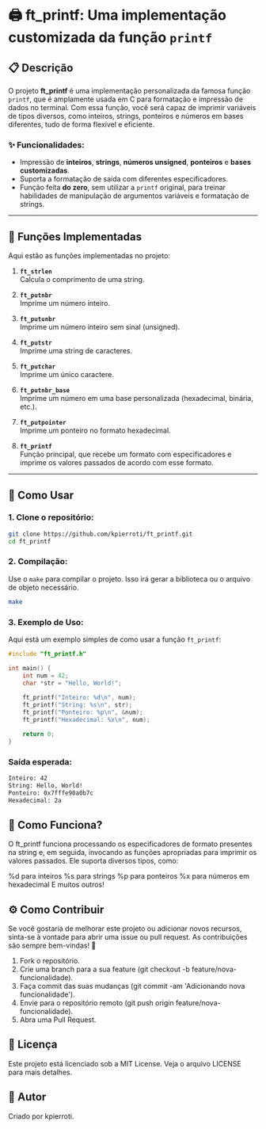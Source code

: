 # 🖨️ **ft_printf**: Uma implementação customizada da função `printf`

## 📋 Descrição

O projeto **ft_printf** é uma implementação personalizada da famosa função `printf`, que é amplamente usada em C para formatação e impressão de dados no terminal. Com essa função, você será capaz de imprimir variáveis de tipos diversos, como inteiros, strings, ponteiros e números em bases diferentes, tudo de forma flexível e eficiente.

### ✨ Funcionalidades:
- Impressão de **inteiros**, **strings**, **números unsigned**, **ponteiros** e **bases customizadas**.
- Suporta a formatação de saída com diferentes especificadores.
- Função feita **do zero**, sem utilizar a `printf` original, para treinar habilidades de manipulação de argumentos variáveis e formatação de strings.

---

## 🧰 Funções Implementadas

Aqui estão as funções implementadas no projeto:

1. **`ft_strlen`**  
   Calcula o comprimento de uma string.

2. **`ft_putnbr`**  
   Imprime um número inteiro.

3. **`ft_putunbr`**  
   Imprime um número inteiro sem sinal (unsigned).

4. **`ft_putstr`**  
   Imprime uma string de caracteres.

5. **`ft_putchar`**  
   Imprime um único caractere.

6. **`ft_putnbr_base`**  
   Imprime um número em uma base personalizada (hexadecimal, binária, etc.).

7. **`ft_putpointer`**  
   Imprime um ponteiro no formato hexadecimal.

8. **`ft_printf`**  
   Função principal, que recebe um formato com especificadores e imprime os valores passados de acordo com esse formato.

---

## 🚀 Como Usar

### 1. **Clone o repositório:**

```bash
git clone https://github.com/kpierroti/ft_printf.git
cd ft_printf
```

### 2. Compilação:
Use o `make` para compilar o projeto. Isso irá gerar a biblioteca ou o arquivo de objeto necessário.

```bash
make
```
### 3. Exemplo de Uso:

Aqui está um exemplo simples de como usar a função `ft_printf`:

```c
#include "ft_printf.h"

int main() {
    int num = 42;
    char *str = "Hello, World!";
    
    ft_printf("Inteiro: %d\n", num);
    ft_printf("String: %s\n", str);
    ft_printf("Ponteiro: %p\n", &num);
    ft_printf("Hexadecimal: %x\n", num);

    return 0;
}
```
### **Saída esperada:**
```bash
Inteiro: 42
String: Hello, World!
Ponteiro: 0x7fffe90a0b7c
Hexadecimal: 2a
```
## **🧠 Como Funciona?**
O ft_printf funciona processando os especificadores de formato presentes na string e, em seguida, invocando as funções apropriadas para imprimir os valores passados. Ele suporta diversos tipos, como:

%d para inteiros
%s para strings
%p para ponteiros
%x para números em hexadecimal
E muitos outros!
## **⚙️ Como Contribuir**
Se você gostaria de melhorar este projeto ou adicionar novos recursos, sinta-se à vontade para abrir uma issue ou pull request. As contribuições são sempre bem-vindas! 🚀

1. Fork o repositório.
2. Crie uma branch para a sua feature (git checkout -b feature/nova-funcionalidade).
3. Faça commit das suas mudanças (git commit -am 'Adicionando nova funcionalidade').
4. Envie para o repositório remoto (git push origin feature/nova-funcionalidade).
5. Abra uma Pull Request.
   
## **🔗 Licença**
Este projeto está licenciado sob a MIT License. Veja o arquivo LICENSE para mais detalhes.

## **🤖 Autor**
Criado por kpierroti.



